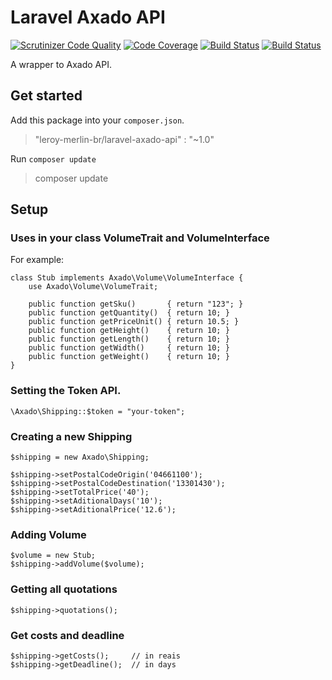 Laravel Axado API
=================

[![Scrutinizer Code Quality](https://scrutinizer-ci.com/g/leroy-merlin-br/laravel-axado-api/badges/quality-score.png?b=master)](https://scrutinizer-ci.com/g/leroy-merlin-br/laravel-axado-api/?branch=master)
[![Code Coverage](https://scrutinizer-ci.com/g/leroy-merlin-br/laravel-axado-api/badges/coverage.png?b=master)](https://scrutinizer-ci.com/g/leroy-merlin-br/laravel-axado-api/?branch=master)
[![Build Status](https://scrutinizer-ci.com/g/leroy-merlin-br/laravel-axado-api/badges/build.png?b=master)](https://scrutinizer-ci.com/g/leroy-merlin-br/laravel-axado-api/build-status/master)
[![Build Status](https://travis-ci.org/leroy-merlin-br/laravel-axado-api.svg)](https://travis-ci.org/leroy-merlin-br/laravel-axado-api)

A wrapper to Axado API.

## Get started

Add this package into your `composer.json`.

> "leroy-merlin-br/laravel-axado-api" : "~1.0"

Run `composer update`

> composer update

## Setup

### Uses in your class VolumeTrait and VolumeInterface

For example:

    class Stub implements Axado\Volume\VolumeInterface {
        use Axado\Volume\VolumeTrait;

        public function getSku()       { return "123"; }
        public function getQuantity()  { return 10; }
        public function getPriceUnit() { return 10.5; }
        public function getHeight()    { return 10; }
        public function getLength()    { return 10; }
        public function getWidth()     { return 10; }
        public function getWeight()    { return 10; }
    }


### Setting the Token API.

    \Axado\Shipping::$token = "your-token";

### Creating a new Shipping

    $shipping = new Axado\Shipping;

    $shipping->setPostalCodeOrigin('04661100');
    $shipping->setPostalCodeDestination('13301430');
    $shipping->setTotalPrice('40');
    $shipping->setAditionalDays('10');
    $shipping->setAditionalPrice('12.6');

### Adding Volume

    $volume = new Stub;
    $shipping->addVolume($volume);

### Getting all quotations

    $shipping->quotations();

### Get costs and deadline

    $shipping->getCosts();     // in reais
    $shipping->getDeadline();  // in days
